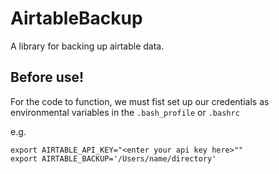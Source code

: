 # AirtableBackup
A library for backing up airtable data. 


## Before use! 
For the code to function, we must fist set up our credentials as environmental variables in the 
`.bash_profile` or `.bashrc` 

e.g. 
``` 
export AIRTABLE_API_KEY="<enter your api key here>""
export AIRTABLE_BACKUP='/Users/name/directory'

```

